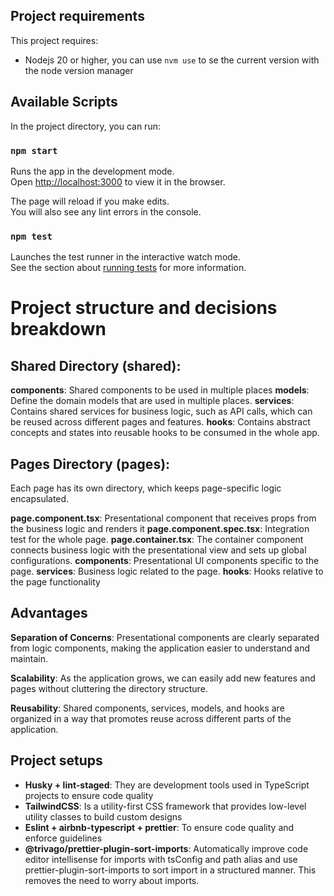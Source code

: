 ## Project requirements

This project requires:

- Nodejs 20 or higher, you can use `nvm use` to se the current version with the node version manager

## Available Scripts

In the project directory, you can run:

### `npm start`

Runs the app in the development mode.\
Open [http://localhost:3000](http://localhost:3000) to view it in the browser.

The page will reload if you make edits.\
You will also see any lint errors in the console.

### `npm test`

Launches the test runner in the interactive watch mode.\
See the section about [running tests](https://facebook.github.io/create-react-app/docs/running-tests) for more information.

# Project structure and decisions breakdown

## Shared Directory (shared):

**components**: Shared components to be used in multiple places
**models**: Define the domain models that are used in multiple places.
**services**: Contains shared services for business logic, such as API calls, which can be reused across different pages and features.
**hooks**: Contains abstract concepts and states into reusable hooks to be consumed in the whole app.

## Pages Directory (pages):

Each page has its own directory, which keeps page-specific logic encapsulated.

**page.component.tsx**: Presentational component that receives props from the business logic and renders it
**page.component.spec.tsx**: Integration test for the whole page.
**page.container.tsx**: The container component connects business logic with the presentational view and sets up global configurations.
**components**: Presentational UI components specific to the page.
**services**: Business logic related to the page.
**hooks**: Hooks relative to the page functionality

## Advantages

**Separation of Concerns**: Presentational components are clearly separated from logic components, making the application easier to understand and maintain.

**Scalability**: As the application grows, we can easily add new features and pages without cluttering the directory structure.

**Reusability**: Shared components, services, models, and hooks are organized in a way that promotes reuse across different parts of the application.

## Project setups

- **Husky + lint-staged**: They are development tools used in TypeScript projects to ensure code quality
- **TailwindCSS**: Is a utility-first CSS framework that provides low-level utility classes to build custom designs
- **Eslint + airbnb-typescript + prettier**: To ensure code quality and enforce guidelines
- **@trivago/prettier-plugin-sort-imports**: Automatically improve code editor intellisense for imports with tsConfig and path alias and use prettier-plugin-sort-imports to sort import in a structured manner. This removes the need to worry about imports.
